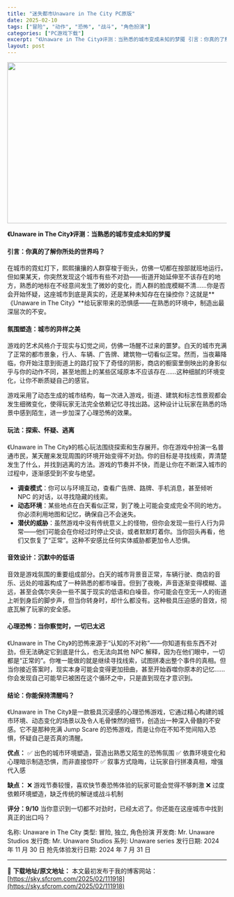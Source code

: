 ```yaml
---
title: "迷失都市Unaware in The City PC原版"
date: 2025-02-10
tags: ["冒险", "动作", "恐怖", "战斗", "角色扮演"]
categories: ["PC游戏下载"]
excerpt: "《Unaware in The City》评测：当熟悉的城市变成未知的梦魇 引言：你真的了解你所处的世界吗？ 在城市的霓虹灯下，熙熙攘攘的人群穿梭于街头，仿佛一切都在按部就班地运行。但如果某天，你突然发现这个城市有些不对劲——街道开始延伸至不该存在的地方，熟悉的地标在不经意间发生了微妙的变化，而人群&hellip;"
layout: post
---
```


<img class="aligncenter size-full wp-image-111919" src="https://sky.sfcrom.com/wp-content/uploads/2025/02/202502100756594.webp" alt="" width="660" height="370" />

<strong>《Unaware in The City》评测：当熟悉的城市变成未知的梦魇</strong>
<h4><strong>引言：你真的了解你所处的世界吗？</strong></h4>
在城市的霓虹灯下，熙熙攘攘的人群穿梭于街头，仿佛一切都在按部就班地运行。但如果某天，你突然发现这个城市有些不对劲——街道开始延伸至不该存在的地方，熟悉的地标在不经意间发生了微妙的变化，而人群的脸庞模糊不清……你是否会开始怀疑，这座城市到底是真实的，还是某种未知存在在操控你？这就是**《Unaware in The City》**给玩家带来的恐惧感——在熟悉的环境中，制造出最深层次的不安。
<h4><strong>氛围塑造：城市的异样之美</strong></h4>
游戏的艺术风格介于现实与幻觉之间，仿佛一场醒不过来的噩梦。白天的城市充满了正常的都市景象，行人、车辆、广告牌、建筑物一切看似正常。然而，当夜幕降临，你开始注意到街道上的路灯投下了奇怪的阴影，商店的橱窗里倒映出的身影似乎与你的动作不同，甚至地图上的某些区域原本不应该存在……这种细腻的环境变化，让你不断质疑自己的感官。

游戏采用了动态生成的城市结构，每一次进入游戏，街道、建筑和标志性景观都会发生细微变化，使得玩家无法完全依赖记忆寻找出路。这种设计让玩家在熟悉的场景中感到陌生，进一步加深了心理恐怖的效果。
<h4><strong>玩法：探索、怀疑、逃离</strong></h4>
《Unaware in The City》的核心玩法围绕探索和生存展开。你在游戏中扮演一名普通市民，某天醒来发现周围的环境开始变得不对劲。你的目标是寻找线索，弄清楚发生了什么，并找到逃离的方法。游戏的节奏并不快，而是让你在不断深入城市的过程中，逐渐感受到不安与绝望。
<ul>
 	<li><strong>调查模式</strong>：你可以与环境互动，查看广告牌、路牌、手机消息，甚至倾听 NPC 的对话，以寻找隐藏的线索。</li>
 	<li><strong>动态环境</strong>：某些地点在白天看似正常，到了晚上可能会变成完全不同的地方。你必须利用地图和记忆，确保自己不会迷失。</li>
 	<li><strong>潜伏的威胁</strong>：虽然游戏中没有传统意义上的怪物，但你会发现一些行人行为异常——他们可能会在你经过时停止交谈，或者默默盯着你。当你回头再看，他们又恢复了“正常”。这种不安感比任何实体威胁都更加令人恐惧。</li>
</ul>
<h4><strong>音效设计：沉默中的低语</strong></h4>
音效是游戏氛围的重要组成部分。白天的城市背景音正常，车辆行驶、商店的音乐、远处的喧嚣构成了一种熟悉的都市噪音。但到了夜晚，声音逐渐变得模糊、遥远，甚至会偶尔夹杂一些不属于现实的低语和白噪音。你可能会在空无一人的街道上听到身后的脚步声，但当你转身时，却什么都没有。这种极具压迫感的音效，彻底瓦解了玩家的安全感。
<h4><strong>心理恐怖：当你察觉时，一切已太迟</strong></h4>
《Unaware in The City》的恐怖来源于“认知的不对称”——你知道有些东西不对劲，但无法确定它到底是什么，也无法向其他 NPC 解释，因为在他们眼中，一切都是“正常的”。你唯一能做的就是继续寻找线索，试图拼凑出整个事件的真相。但当你接近答案时，现实本身可能会变得更加扭曲，甚至开始吞噬你原本的记忆……你会发现自己可能早已被困在这个循环之中，只是直到现在才意识到。
<h4><strong>结论：你能保持清醒吗？</strong></h4>
《Unaware in The City》是一款极具沉浸感的心理恐怖游戏，它通过精心构建的城市环境、动态变化的场景以及令人毛骨悚然的细节，创造出一种深入骨髓的不安感。它不是那种充满 Jump Scare 的恐怖游戏，而是让你在不知不觉间陷入恐惧，怀疑自己是否真的清醒。

<strong>优点：</strong>
✅ 出色的城市环境塑造，营造出熟悉又陌生的恐怖氛围
✅ 依靠环境变化和心理暗示制造恐惧，而非直接惊吓
✅ 叙事方式隐晦，让玩家自行拼凑真相，增强代入感

<strong>缺点：</strong>
❌ 游戏节奏较慢，喜欢快节奏恐怖体验的玩家可能会觉得不够刺激
❌ 过度依赖环境塑造，缺乏传统的解谜或战斗机制

<strong>评分：9/10</strong>
当你意识到一切都不对劲时，已经太迟了。你还能在这座城市中找到真正的出口吗？

名称: Unaware in The City
类型: 冒险, 独立, 角色扮演
开发商: Mr. Unaware Studios
发行商: Mr. Unaware Studios
系列: Unaware series
发行日期: 2024 年 11 月 30 日
抢先体验发行日期: 2024 年 7 月 31 日

---
📖 **下载地址/原文地址：** 本文最初发布于我的博客网站：[https://sky.sfcrom.com/2025/02/111918](https://sky.sfcrom.com/2025/02/111918)
